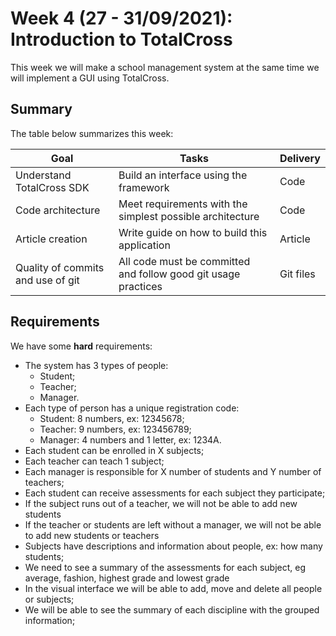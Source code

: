 # Week 4 (27 - 31/09/2021): Introduction to TotalCross

This week we will make a school management system at the same time we will implement a GUI using TotalCross.

## Summary

The table below summarizes this week:

|Goal|Tasks|Delivery|
|--|--|--|
|Understand TotalCross SDK|Build an interface using the framework|Code|
|Code architecture|Meet requirements with the simplest possible architecture|Code|
|Article creation|Write guide on how to build this application|Article|
|Quality of commits and use of git|All code must be committed and follow good git usage practices|Git files|

## Requirements

We have some __hard__ requirements:

- The system has 3 types of people:
  - Student;
  - Teacher;
  - Manager.
- Each type of person has a unique registration code:
  - Student: 8 numbers, ex: 12345678;
  - Teacher: 9 numbers, ex: 123456789;
  - Manager: 4 numbers and 1 letter, ex: 1234A. 
- Each student can be enrolled in X subjects;
- Each teacher can teach 1 subject;
- Each manager is responsible for X number of students and Y number of teachers;
- Each student can receive assessments for each subject they participate;
- If the subject runs out of a teacher, we will not be able to add new students
- If the teacher or students are left without a manager, we will not be able to add new students or teachers
- Subjects have descriptions and information about people, ex: how many students;
- We need to see a summary of the assessments for each subject, eg average, fashion, highest grade and lowest grade
- In the visual interface we will be able to add, move and delete all people or subjects;
- We will be able to see the summary of each discipline with the grouped information;